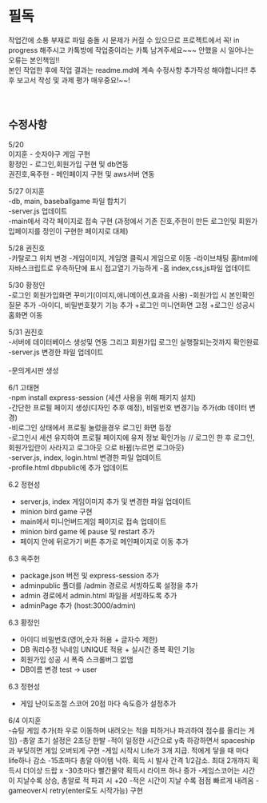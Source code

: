 # 필독<br/>
작업간에 소통 부재로 파일 충돌 시 문제가 커질 수 있으므로 프로젝트에서 꼭! in progress 해주시고 카톡방에 작업중이라는 카톡 남겨주세요~~~ 안했을 시 일어나는 오류는 본인책임!!<br/>
본인 작업한 후에 작업 결과는 readme.md에 계속 수정사항 추가작성 해야합니다!! 추후 보고서 작성 및 과제 평가 매우중요!~~!<br/><br/><br/>


## 수정사항<br/>
5/20<br/>
이지훈 - 숫자야구 게임 구현<br/>
황정인 - 로그인,회원가입 구현 및 db연동<br/>
권진호,옥주헌 - 메인페이지 구현 및 aws서버 연동<br/>

5/27 이지훈<br/>
    -db, main, baseballgame 파일 합치기<br/>
    -server.js 업데이트<br/>
    -main에서 각각 페이지로 접속 구현 (과정에서 기존 진호,주헌이 만든 로그인및 회원가입페이지를 정인이 구현한 페이지로 대체)<br/>
    
5/28 권진호<br/>
  -카탈로그 위치 변경
  -게임이미지, 게임명 클릭시 게임으로 이동
  -라이브채팅 홈html에 자바스크립트로 우측하단에 표시 접고열기 가능하게
  -홈 index,css,js파일 업데이트<br/>  

5/30 황정인<br/>
-로그인 회원가입화면 꾸미기(이미지,애니메이션,효과음 사용)
-회원가입 시 본인확인 질문 추가
-아이디, 비밀번호찾기 기능 추가
+로그인 미니언화면 고정
+로그인 성공시 홈화면 이동<br/>

5/31 권진호<br/>
  -서버에 데이터베이스 생성및 연동 그리고 회원가입 로그인 실행잘되는것까지 확인완료
  -server.js 변경한 파일 업데이트<br/>  
  -문의게시판 생성

6/1 고태현<br/>
  -npm install express-session (세션 사용을 위해 패키지 설치)  
  -간단한 프로필 페이지 생성(디자인 추후 예정), 비밀번호 변경기능 추가(db 데이터 변경)  
  -비로그인 상태에서 프로필 눌렀을경우 로그인 화면 등장  
  -로그인시 세션 유지하여 프로필 페이지에 유저 정보 확인가능 // 로그인 한 후 로그인, 회원가입란이 사라지고 로그아웃 으로 바뀜(누르면 로그아웃)  
  -server.js, index, login.html 변경한 파일 업데이트  
  -profile.html dbpublic에 추가 업데이트  

6.2 정현성<br/>
  - server.js, index 게임이미지 추가 및 변경한 파일 업데이트 
  - minion bird game 구현
  - main에서 미니언버드게임 페이지로 접속 업데이트
  - minion bird game 에 pause 및 restart 추가
  - 페이지 안에 뒤로가기 버튼 추가로 메인페이지로 이동 추가

6.3 옥주헌<br/>
  - package.json 버전 및 express-session 추가
  - adminpublic 폴더를 /admin 경로로 서빙하도록 설정을 추가
  - admin 경로에서 admin.html 파일을 서빙하도록 추가
  - adminPage 추가 (host:3000/admin)

6.3 황정인<br/>
  - 아이디 비밀번호(영어,숫자 허용 + 글자수 제한)
  - DB 쿼리수정 닉네임 UNIQUE 적용 + 실시간 중복 확인 기능
  - 회원가입 성공 시 폭죽 스크롤버그 없앰
  - DB이름 변경 test -> user

6.3 정현성<br/>
  - 게임 난이도조절 스코어 20점 마다 속도증가 설정추가


6/4 이지훈<br/>
   -슈팅 게임 추가(좌 우로 이동하며 내려오는 적을 피하거나 파괴하여 점수를 올리는 게임)
   -총알 초기 설정은 2초당 한발
   -적이 일정한 시간으로 y축 하강하면서 spaceship과 부딪히면 게임 오버되게 구현
   -게임 시작시 Life가 3개 지급. 적에게 닿을 때 마다 life하나 감소
   -15초마다 총알 아이템 낙하. 획득 시 발사 간격 1/2감소. 최대 2개까지 획득시 더이상 드랍 x
   -30초마다 빨간물약 획득시 라이프 하나 증가 
   -게임스코어는 시간이 지날수록 상승, 총알로 적 파괴 시 +20
   -적은 시간이 지날 수록 점점 빠르게 내려옴
   -gameover시 retry(enter로도 시작가능) 구현
   

    

